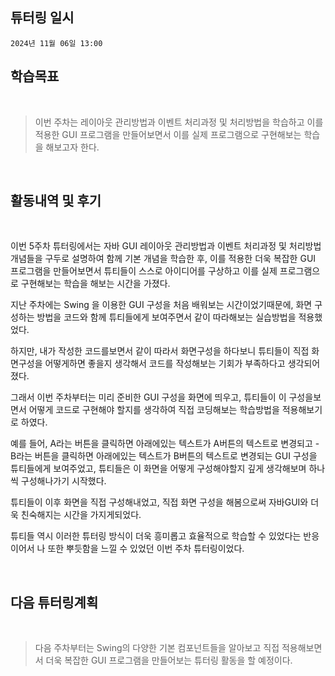 ## 튜터링 일시

`2024년 11월 06일 13:00`


## 학습목표

<br>

> 이번 주차는 레이아웃 관리방법과 이벤트 처리과정 및 처리방법을 학습하고 이를 적용한 GUI 프로그램을 만들어보면서 이를 실제 프로그램으로 구현해보는 학습을 해보고자 한다.  

 <br>

## 활동내역 및 후기  

<br>

이번 5주차 튜터링에서는 자바 GUI 레이아웃 관리방법과 이벤트 처리과정 및 처리방법 개념들을 구두로 설명하여 함께 기본 개념을 학습한 후, 이를 적용한 더욱 복잡한 GUI 프로그램을 만들어보면서 튜티들이 스스로 아이디어를 구상하고 이를 실제 프로그램으로 구현해보는 학습을 해보는 시간을 가졌다.  

지난 주차에는 Swing 을 이용한 GUI 구성을 처음 배워보는 시간이었기때문에, 화면 구성하는 방법을 코드와 함께 튜티들에게 보여주면서 같이 따라해보는 실습방법을 적용했었다.   

하지만, 내가 작성한 코드를보면서 같이 따라서 화면구성을 하다보니 튜티들이 직접 화면구성을 어떻게하면 좋을지 생각해서 코드를 작성해보는 기회가 부족하다고 생각되어졌다.  

그래서 이번 주차부터는 미리 준비한 GUI 구성을 화면에 띄우고, 튜티들이 이 구성을보면서 어떻게 코드로 구현해야 할지를 생각하여 직접 코딩해보는 학습방법을 적용해보기로 하였다.   

예를 들어, A라는 버튼을 클릭하면 아래에있는 텍스트가 A버튼의 텍스트로 변경되고  - B라는 버튼을 클릭하면 아래에있는 텍스트가 B버튼의 텍스트로 변경되는 GUI 구성을 튜티들에게 보여주었고,  튜티들은 이 화면을 어떻게 구성해야할지 깊게 생각해보며 하나씩 구성해나가기 시작했다.   

튜티들이 이후 화면을 직접 구성해내었고, 직접 화면 구성을 해봄으로써 자바GUI와 더욱 친숙해지는 시간을 가지게되었다.    

튜티들 역시 이러한 튜터링 방식이 더욱 흥미롭고 효율적으로 학습할 수 있었다는 반응이어서 나 또한 뿌듯함을 느낄 수 있었던 이번 주차 튜터링이었다.    
 
 

 <br>

## 다음 튜터링계획  

<br>

> 다음 주차부터는 Swing의 다양한 기본 컴포넌트들을 알아보고 직접 적용해보면서 더욱 복잡한 GUI 프로그램을 만들어보는 튜터링 활동을 할 예정이다.     

<br>
